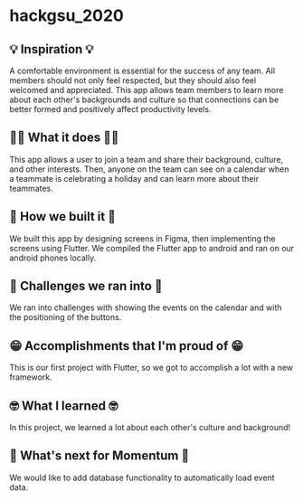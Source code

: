 # hackgsu_2020

## 💡 Inspiration 💡 
A comfortable environment is essential for the success of any team. All members should not only feel respected, but they should also feel welcomed and appreciated. This app allows team members to learn more about each other's backgrounds and culture so that connections can be better formed and positively affect productivity levels.

## 🙆‍♂️ What it does 🙆‍♀️
This app allows a user to join a team and share their background, culture, and other interests. Then, anyone on the team can see on a calendar when a teammate is celebrating a holiday and can learn more about their teammates.

## 😤 How we built it 😤
We built this app by designing screens in Figma, then implementing the screens using Flutter. We compiled the Flutter app to android and ran on our android phones locally.

## 🤔 Challenges we ran into 🤔
We ran into challenges with showing the events on the calendar and with the positioning of the buttons. 

## 😁 Accomplishments that I'm proud of 😁
This is our first project with Flutter, so we got to accomplish a lot with a new framework.

## 🤓 What I learned 🤓
In this project, we learned a lot about each other's culture and background!

## 🤩 What's next for Momentum 🤩 
We would like to add database functionality to automatically load event data.
